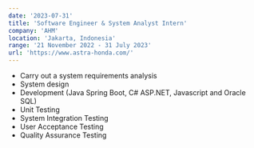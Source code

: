 ```yaml
---
date: '2023-07-31'
title: 'Software Engineer & System Analyst Intern'
company: 'AHM'
location: 'Jakarta, Indonesia'
range: '21 November 2022 - 31 July 2023'
url: 'https://www.astra-honda.com/'
---
```


- Carry out a system requirements analysis
- System design
- Development (Java Spring Boot, C# ASP.NET, Javascript and Oracle SQL)
- Unit Testing
- System Integration Testing
- User Acceptance Testing
- Quality Assurance Testing
